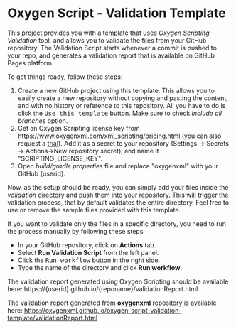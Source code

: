 # Oxygen Script - Validation Template
This project provides you with a template that uses <i>Oxygen Scripting Validation</i> tool, 
and allows you to validate the files from your GitHub repository. The Validation
Script starts whenever a commit is pushed to your repo, and generates a validation
report that is available on GitHub Pages platform.

To get things ready, follow these steps:
1. Create a new GitHub project using this template. This allows you to easily create a new repository without copying and pasting the content, and with no history or reference to this repository.
   All you have to do is click the <kbd>Use this template</kbd> button. Make sure to check <i>Include all branches</i> option.
2. Get an Oxygen Scripting license key from https://www.oxygenxml.com/xml_scripting/pricing.html (you can also request a [trial](https://www.oxygenxml.com/xml_scripting/register.html)). Add it as a secret to your repository (Settings -> Secrets -> Actions->New repository secret), and name it "SCRIPTING_LICENSE_KEY". 
3. Open <i>build/gradle.properties</i> file and replace "oxygenxml" with your GitHub {userid}.

Now, as the setup should be ready, you can simply add your files inside the <i>validation</i> directory and push them into your repository.
This will trigger the validation process, that by default validates the entire directory. Feel free to use or remove the sample files provided with this template.

If you want to validate only the files in a specific directory, you need to run the process manually by following these steps:
- In your GitHub repository, click on <b>Actions</b> tab.
- Select <b>Run Validation Script</b> from the left panel.
- Click the <kbd>Run workflow</kbd> button in the right side.
- Type the name of the directory and click <b>Run workflow</b>.

The validation report generated using Oxygen Scripting should be available here:
https://{userid}.github.io/{reponame}/validationReport.html

The validation report generated from <b>oxygenxml</b> repository is available here:
https://oxygenxml.github.io/oxygen-script-validation-template/validationReport.html
